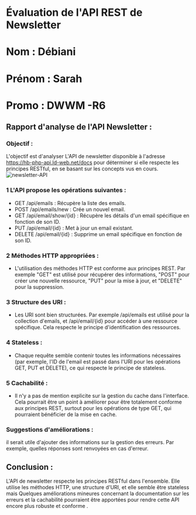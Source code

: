 # Évaluation de l'API REST de Newsletter
# Nom : Débiani 
# Prénom : Sarah
# Promo : DWWM -R6

## Rapport d'analyse de l'API Newsletter : 
### Objectif : 
L'objectif est d'analyser L'API de newsletter disponible à l'adresse https://hb-php-api.ld-web.net/docs pour déterminer si elle respecte les principes RESTful, en se basant sur les concepts vus en cours.
![newsletter-API](https://github.com/user-attachments/assets/5245851b-0877-458b-a3ff-218941fa33a0)

### 1 L'API propose les opérations suivantes : 
+ GET /api/emails : Récupère la liste des emails.
+ POST /api/emails/new : Crée un nouvel email.
+ GET /api/email/show/{id} : Récupère les détails d'un email spécifique en fonction de son ID.
+ PUT /api/email/{id} : Met à jour un email existant.
+ DELETE /api/email/{id} : Supprime un email spécifique en fonction de son ID.
### 2 Méthodes HTTP appropriées  : 
+ L'utilisation des méthodes HTTP est conforme aux principes REST.
 Par exemple "GET" est utilisé pour récupérer des informations, "POST" pour créer une nouvelle ressource, "PUT" pour la mise à jour, et "DELETE" pour la suppression.
### 3  Structure des URI : 
+ Les URI sont bien structurées. Par exemple /api/emails est utilisé pour la collection d'emails, et /api/email/{id} pour accéder à une ressource spécifique.
 Cela respecte le principe d'identification des ressources.
### 4 Stateless : 
+ Chaque requête semble contenir toutes les informations nécessaires (par exemple, l'ID de l'email est passé dans l'URI pour les opérations GET, PUT et DELETE), ce qui respecte le principe de stateless.
### 5 Cachabilité  : 
+ Il n'y a pas de mention explicite sur la gestion du cache dans l'interface. Cela pourrait être un point à améliorer pour être totalement conforme aux principes REST, surtout pour les opérations de type GET, qui pourraient bénéficier de la mise en cache.
### Suggestions d'améliorations :
il serait utile d'ajouter des informations sur la gestion des erreurs. Par exemple, quelles réponses sont renvoyées en cas d'erreur. 
## Conclusion : 
L'API de newsletter respecte les principes RESTful dans l'ensemble.
Elle utilise les méthodes HTTP, une structure d'URI, et elle semble être stateless mais Quelques améliorations mineures concernant la documentation sur les erreurs et la cachabilité pourraient être apportées pour rendre cette API encore plus robuste et conforme .
